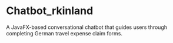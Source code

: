 # Chatbot_rkinland
A JavaFX-based conversational chatbot that guides users through completing German travel expense claim forms.
